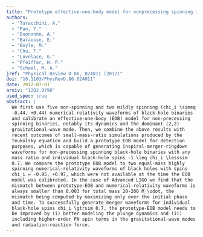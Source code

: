 ```yaml
---
title: "Prototype effective-one-body model for nonprecessing spinning inspiral-merger-ringdown waveforms"
authors:
  - "Taracchini, A."
  - "Pan, Y."
  - "Buonanno, A."
  - "Barausse, E."
  - "Boyle, M."
  - "Chu, T."
  - "Lovelace, G."
  - "Pfeiffer, H. P."
  - "Scheel, M. A."
jref: "Physical Review D 86, 024011 (2012)"
doi: "10.1103/PhysRevD.86.024011"
date: 2012-07-01
arxiv: "1202.0790"
used_spec: true
abstract: |
  We first use five non-spinning and two mildly spinning (chi_i \simeq
  -0.44, +0.44) numerical-relativity waveforms of black-hole binaries
  and calibrate an effective-one-body (EOB) model for non-precessing
  spinning binaries, notably its dynamics and the dominant (2,2)
  gravitational-wave mode. Then, we combine the above results with
  recent outcomes of small-mass-ratio simulations produced by the
  Teukolsky equation and build a prototype EOB model for detection
  purposes, which is capable of generating inspiral-merger-ringdown
  waveforms for non-precessing spinning black-hole binaries with any
  mass ratio and individual black-hole spins -1 \leq chi_i \lesssim
  0.7. We compare the prototype EOB model to two equal-mass highly
  spinning numerical-relativity waveforms of black holes with spins
  chi_i = -0.95, +0.97, which were not available at the time the EOB
  model was calibrated. In the case of Advanced LIGO we find that the
  mismatch between prototype-EOB and numerical-relativity waveforms is
  always smaller than 0.003 for total mass 20-200 M_\odot, the
  mismatch being computed by maximizing only over the initial phase
  and time. To successfully generate merger waveforms for individual
  black-hole spins chi_i \gtrsim 0.7, the prototype-EOB model needs to
  be improved by (i) better modeling the plunge dynamics and (ii)
  including higher-order PN spin terms in the gravitational-wave modes
  and radiation-reaction force.
---
```

